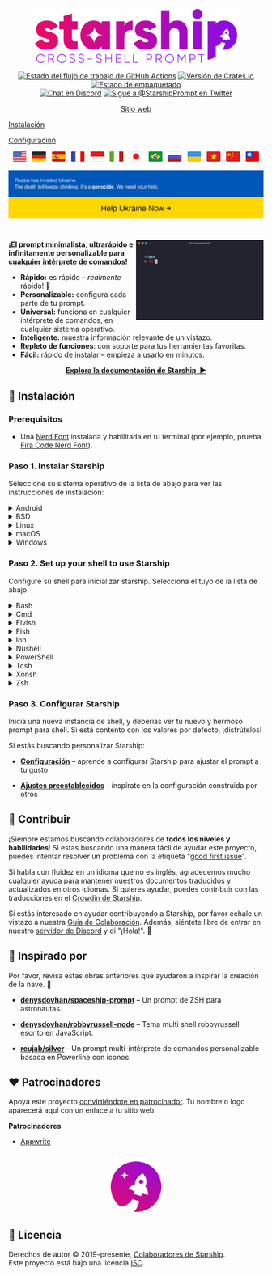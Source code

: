 <p align="center">
  <img
    width="400"
    src="https://raw.githubusercontent.com/starship/starship/master/media/logo.png"
    alt="Starship - Prompt multi-intérprete de comandos"
 />
</p>

<p align="center">
  <a href="https://github.com/starship/starship/actions"
    ><img
      src="https://img.shields.io/github/actions/workflow/status/starship/starship/workflow.yml?branch=master&label=workflow&style=flat-square"
      alt="Estado del flujo de trabajo de GitHub Actions"
 /></a>
  <a href="https://crates.io/crates/starship"
    ><img
      src="https://img.shields.io/crates/v/starship?style=flat-square"
      alt="Versión de Crates.io"
 /></a>
  <a href="https://repology.org/project/starship/versions"
    ><img
      src="https://img.shields.io/repology/repositories/starship?label=in%20repositories&style=flat-square"
      alt="Estado de empaquetado" /></a
><br />
  <a href="https://discord.gg/starship"
    ><img
      src="https://img.shields.io/discord/567163873606500352?label=discord&logoColor=white&style=flat-square"
      alt="Chat en Discord"
 /></a>
  <a href="https://twitter.com/StarshipPrompt"
    ><img
      src="https://img.shields.io/badge/twitter-@StarshipPrompt-1DA1F3?style=flat-square"
      alt="Sigue a @StarshipPrompt en Twitter"
 /></a>
</p>

<p align="center">
  <a href="https://starship.rs">Sitio web</a>

<a href="#🚀-installation">Instalación</a>

<a href="https://starship.rs/config/">Configuración</a>
</p>

<p align="center">
  <a href="https://github.com/starship/starship/blob/master/README.md"
    ><img
      height="20"
      src="https://raw.githubusercontent.com/starship/starship/master/media/flag-us.png"
      alt="English"
 /></a>
  &nbsp;
  <a
    href="https://github.com/starship/starship/blob/master/docs/de-DE/guide/README.md"
    ><img
      height="20"
      src="https://raw.githubusercontent.com/starship/starship/master/media/flag-de.png"
      alt="Deutsch"
 /></a>
  &nbsp;
  <a
    href="https://github.com/starship/starship/blob/master/docs/es-ES/guide/README.md"
    ><img
      height="20"
      src="https://raw.githubusercontent.com/starship/starship/master/media/flag-es.png"
      alt="Español"
 /></a>
  &nbsp;
  <a
    href="https://github.com/starship/starship/blob/master/docs/fr-FR/guide/README.md"
    ><img
      height="20"
      src="https://raw.githubusercontent.com/starship/starship/master/media/flag-fr.png"
      alt="Francés"
 /></a>
  &nbsp;
  <a
    href="https://github.com/starship/starship/blob/master/docs/id-ID/guide/README.md"
    ><img
      height="20"
      src="https://raw.githubusercontent.com/starship/starship/master/media/flag-id.png"
      alt="Bahasa indonesio"
 /></a>
  &nbsp;
  <a
    href="https://github.com/starship/starship/blob/master/docs/it-IT/guide/README.md"
    ><img
      height="20"
      src="https://raw.githubusercontent.com/starship/starship/master/media/flag-it.png"
      alt="Italiano"
 /></a>
  &nbsp;
  <a
    href="https://github.com/starship/starship/blob/master/docs/ja-JP/guide/README.md"
    ><img
      height="20"
      src="https://raw.githubusercontent.com/starship/starship/master/media/flag-jp.png"
      alt="日本語"
 /></a>
  &nbsp;
  <a
    href="https://github.com/starship/starship/blob/master/docs/pt-BR/guide/README.md"
    ><img
      height="20"
      src="https://raw.githubusercontent.com/starship/starship/master/media/flag-br.png"
      alt="Português do Brasil"
 /></a>
  &nbsp;
  <a
    href="https://github.com/starship/starship/blob/master/docs/ru-RU/guide/README.md"
    ><img
      height="20"
      src="https://raw.githubusercontent.com/starship/starship/master/media/flag-ru.png"
      alt="Русский"
 /></a>
  &nbsp;
  <a
    href="https://github.com/starship/starship/blob/master/docs/uk-UA/guide/README.md"
    ><img
      height="20"
      src="https://raw.githubusercontent.com/starship/starship/master/media/flag-ua.png"
      alt="Українська"
 /></a>
  &nbsp;
  <a
    href="https://github.com/starship/starship/blob/master/docs/vi-VN/guide/README.md"
    ><img
      height="20"
      src="https://raw.githubusercontent.com/starship/starship/master/media/flag-vn.png"
      alt="Vietnamita"
 /></a>
  &nbsp;
  <a
    href="https://github.com/starship/starship/blob/master/docs/zh-CN/guide/README.md"
    ><img
      height="20"
      src="https://raw.githubusercontent.com/starship/starship/master/media/flag-cn.png"
      alt="Chino Mandarín"
 /></a>
  &nbsp;
  <a
    href="https://github.com/starship/starship/blob/master/docs/zh-TW/guide/README.md"
    ><img
      height="20"
      src="https://raw.githubusercontent.com/starship/starship/master/media/flag-tw.png"
      alt="Chino Tradicional"
 /></a>
</p>

[![SWUbanner](https://raw.githubusercontent.com/vshymanskyy/StandWithUkraine/main/banner2-direct.svg)](https://vshymanskyy.github.io/StandWithUkraine)

<h1></h1>

<img
  src="https://raw.githubusercontent.com/starship/starship/master/media/demo.gif"
  alt="Starship con iTerm 2 y el tema Snazzy"
  width="50%"
  align="right"
 />

**¡El prompt minimalista, ultrarápido e infinitamente personalizable para cualquier intérprete de comandos!**

- **Rápido:** es rápido – _realmente_ rápido! 🚀
- **Personalizable:** configura cada parte de tu prompt.
- **Universal:** funciona en cualquier intérprete de comandos, en cualquier sistema operativo.
- **Inteligente:** muestra información relevante de un vistazo.
- **Repleto de funciones**: con soporte para tus herramientas favoritas.
- **Fácil:** rápido de instalar – empieza a usarlo en minutos.

<p align="center">
<a href="https://starship.rs/config/"><strong>Explora la documentación de Starship&nbsp;&nbsp;▶</strong></a>
</p>

<a name="🚀-installation"></a>

## 🚀 Instalación

### Prerequisitos

- Una [Nerd Font](https://www.nerdfonts.com/) instalada y habilitada en tu terminal (por ejemplo, prueba [Fira Code Nerd Font](https://www.nerdfonts.com/font-downloads)).

### Paso 1. Instalar Starship

Seleccione su sistema operativo de la lista de abajo para ver las instrucciones de instalación:

<details>
<summary>Android</summary>

Instalar Starship usando cualquiera de los siguientes gestores de paquetes:

| Repositorio                                                                       | Instrucciones          |
| --------------------------------------------------------------------------------- | ---------------------- |
| [Termux](https://github.com/termux/termux-packages/tree/master/packages/starship) | `pkg install starship` |

</details>

<details>
<summary>BSD</summary>

Instalar Starship usando cualquiera de los siguientes gestores de paquetes:

| Distribución     | Repositorio                                              | Instrucciones                     |
| ---------------- | -------------------------------------------------------- | --------------------------------- |
| **_Cualquiera_** | **[crates.io](https://crates.io/crates/starship)**       | `cargo install starship --locked` |
| FreeBSD          | [FreshPorts](https://www.freshports.org/shells/starship) | `pkg install starship`            |
| NetBSD           | [pkgsrc](https://pkgsrc.se/shells/starship)              | `pkgin install starship`          |

</details>

<details>
<summary>Linux</summary>

Instale la última versión para su sistema:

```sh
curl -sS https://starship.rs/install.sh | sh
```

Alternativamente, instale Starship usando cualquiera de los siguientes gestores de paquetes:

| Distribución       | Repositorio                                                                                     | Instrucciones                                                                  |
| ------------------ | ----------------------------------------------------------------------------------------------- | ------------------------------------------------------------------------------ |
| **_Cualquiera_**   | **[crates.io](https://crates.io/crates/starship)**                                              | `cargo install starship --locked`                                              |
| _Cualquiera_       | [conda-forge](https://anaconda.org/conda-forge/starship)                                        | `conda install -c conda-forge starship`                                        |
| _Cualquiera_       | [Linuxbrew](https://formulae.brew.sh/formula/starship)                                          | `brew install starship`                                                        |
| _Cualquiera_       | [Snapcraft](https://snapcraft.io/starship)                                                      | `snap install --edge starship`                                                 |
| Alpine Linux 3.13+ | [Alpine Linux Packages](https://pkgs.alpinelinux.org/packages?name=starship)                    | `apk add starship`                                                             |
| Arch Linux         | [Arch Linux Community](https://archlinux.org/packages/community/x86_64/starship)                | `pacman -S starship`                                                           |
| CentOS 7+          | [Copr](https://copr.fedorainfracloud.org/coprs/atim/starship)                                   | `dnf copr enable atim/starship` <br /> `dnf install starship` |
| Gentoo             | [Paquetes Gentoo](https://packages.gentoo.org/packages/app-shells/starship)                     | `emerge app-shells/starship`                                                   |
| Manjaro            |                                                                                                 | `pacman -S starship`                                                           |
| NixOS              | [nixpkgs](https://github.com/NixOS/nixpkgs/blob/master/pkgs/tools/misc/starship/default.nix)    | `nix-env -iA nixpkgs.starship`                                                 |
| Void Linux         | [Void Linux Packages](https://github.com/void-linux/void-packages/tree/master/srcpkgs/starship) | `xbps-install -S starship`                                                     |

</details>

<details>
<summary>macOS</summary>

Instale la última versión para su sistema:

```sh
curl -sS https://starship.rs/install.sh | sh
```

Alternativamente, instale Starship usando cualquiera de los siguientes gestores de paquetes:

| Repositorio                                              | Instrucciones                           |
| -------------------------------------------------------- | --------------------------------------- |
| **[crates.io](https://crates.io/crates/starship)**       | `cargo install starship --locked`       |
| [conda-forge](https://anaconda.org/conda-forge/starship) | `conda install -c conda-forge starship` |
| [Homebrew](https://formulae.brew.sh/formula/starship)    | `brew install starship`                 |
| [MacPorts](https://ports.macports.org/port/starship)     | `port install starship`                 |

</details>

<details>
<summary>Windows</summary>

Instale la última versión para su sistema con los MSI-Installers de la sección [lanzamientos](https://github.com/starship/starship/releases/latest).

Instalar Starship usando cualquiera de los siguientes gestores de paquetes:

| Repositorio                                                                                  | Instrucciones                           |
| -------------------------------------------------------------------------------------------- | --------------------------------------- |
| **[crates.io](https://crates.io/crates/starship)**                                           | `cargo install starship --locked`       |
| [Chocolatey](https://community.chocolatey.org/packages/starship)                             | `choco install starship`                |
| [conda-forge](https://anaconda.org/conda-forge/starship)                                     | `conda install -c conda-forge starship` |
| [Scoop](https://github.com/ScoopInstaller/Main/blob/master/bucket/starship.json)             | `scoop install starship`                |
| [winget](https://github.com/microsoft/winget-pkgs/tree/master/manifests/s/Starship/Starship) | `winget install --id Starship.Starship` |

</details>

### Paso 2. Set up your shell to use Starship

Configure su shell para inicializar starship. Selecciona el tuyo de la lista de abajo:

<details>
<summary>Bash</summary>

Añade la siguiente línea al final de `~/.bashrc`:

```sh
eval "$(starship init bash)"
```

</details>

<details>
<summary>Cmd</summary>

Necesitas usar [Clink](https://chrisant996.github.io/clink/clink.html) (v1.2.30+) con Cmd. Crea un archivo en esta ruta `%LocalAppData%\clink\starship.lua` con el siguiente contenido:

```lua
load(io.popen('starship init cmd'):read("*a"))()
```

</details>

<details>
<summary>Elvish</summary>

Añade el siguiente código al final de `~/.elvish/rc.elv`:

```sh
eval (starship init elvish)
```

Nota: Sólo se admite Elvish v0.18+

</details>

<details>
<summary>Fish</summary>

Añade el siguiente código al final de `~/.config/fish/config.fish`:

```fish
starship init fish | source
```

</details>

<details>
<summary>Ion</summary>

Añade el siguiente código al final de `~/.config/ion/initrc`:

```sh
eval $(starship init ion)
```

</details>

<details>
<summary>Nushell</summary>

Añade lo siguiente al final de tu archivo Nushell env (encuéntralo ejecutando `$nu.env-path` en Nushell):

```sh
mkdir ~/.cache/starship
starship init nu | save -f ~/.cache/starship/init.nu
```

Añade lo siguiente al final de tu configuración de Nushell (encuéntrala ejecutando `$nu.config-path`):

```sh
use ~/.cache/starship/init.nu
```

Note: Only Nushell v0.78+ is supported

</details>

<details>
<summary>PowerShell</summary>

Añade lo siguiente al final de tu configuración de PowerShell (encuéntrala ejecutando `$PROFILE`):

```powershell
Invoke-Expression (&starship init powershell)
```

</details>

<details>
<summary>Tcsh</summary>

Añade el siguiente código al final de `~/.tcshrc`:

```sh
eval `starship init tcsh`
```

</details>

<details>
<summary>Xonsh</summary>

Añade lo siguiente al final de `~/.xonshrc`:

```python
execx($(starship init xonsh))
```

</details>

<details>
<summary>Zsh</summary>

Añade el siguiente código al final de `~/.zshrc`:

```sh
eval "$(starship init zsh)"
```

</details>

### Paso 3. Configurar Starship

Inicia una nueva instancia de shell, y deberías ver tu nuevo y hermoso prompt para shell. Si está contento con los valores por defecto, ¡disfrútelos!

Si estás buscando personalizar Starship:

- **[Configuración](https://starship.rs/config/)** – aprende a configurar Starship para ajustar el prompt a tu gusto

- **[Ajustes preestablecidos](https://starship.rs/presets/)** - inspírate en la configuración construida por otros

## 🤝 Contribuir

¡Siempre estamos buscando colaboradores de **todos los niveles y habilidades**! Si estas buscando una manera fácil de ayudar este proyecto, puedes intentar resolver un problema con la etiqueta "[good first issue](https://github.com/starship/starship/labels/🌱%20good%20first%20issue)".

Si habla con fluidez en un idioma que no es inglés, agradecemos mucho cualquier ayuda para mantener nuestros documentos traducidos y actualizados en otros idiomas. Si quieres ayudar, puedes contribuir con las traducciones en el [Crowdin de Starship](https://translate.starship.rs/).

Si estás interesado en ayudar contribuyendo a Starship, por favor échale un vistazo a nuestra [Guía de Colaboración](https://github.com/starship/starship/blob/master/CONTRIBUTING.md). Además, siéntete libre de entrar en nuestro [servidor de Discord](https://discord.gg/8Jzqu3T) y di "¡Hola!". 👋

## 💭 Inspirado por

Por favor, revisa estas obras anteriores que ayudaron a inspirar la creación de la nave. 🙏

- **[denysdovhan/spaceship-prompt](https://github.com/denysdovhan/spaceship-prompt)** – Un prompt de ZSH para astronautas.

- **[denysdovhan/robbyrussell-node](https://github.com/denysdovhan/robbyrussell-node)** – Tema multi shell robbyrussell escrito en JavaScript.

- **[reujab/silver](https://github.com/reujab/silver)** - Un prompt multi-intérprete de comandos personalizable basada en Powerline con iconos.

## ❤️ Patrocinadores

Apoya este proyecto [convirtiéndote en patrocinador](https://github.com/sponsors/starship). Tu nombre o logo aparecerá aquí con un enlace a tu sitio web.

**Patrocinadores**

- [Appwrite](https://appwrite.io/)

<p align="center">
    <br>
    <img width="100" src="https://raw.githubusercontent.com/starship/starship/master/media/icon.png" alt="Starship rocket icon">
</p>

## 📝 Licencia

Derechos de autor © 2019-presente, [Colaboradores de Starship](https://github.com/starship/starship/graphs/contributors).<br /> Este proyecto está bajo una licencia [ISC](https://github.com/starship/starship/blob/master/LICENSE).
